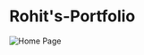 # Rohit's-Portfolio
![Home Page](https://user-images.githubusercontent.com/99556988/163694048-383c8768-67d4-4056-a433-5107dfcf0ec3.png)
